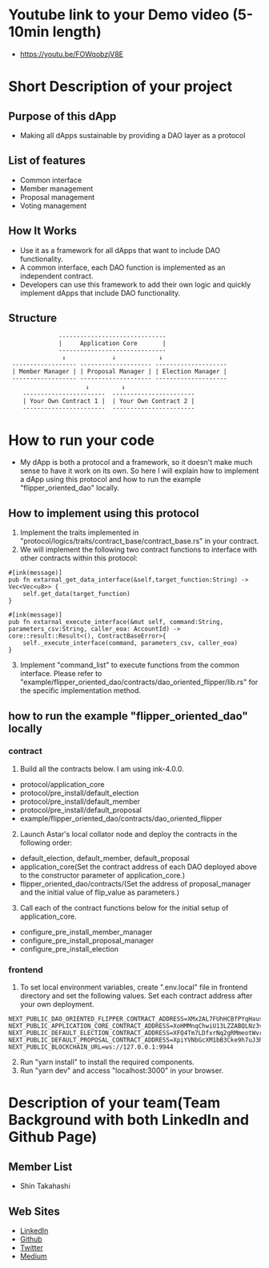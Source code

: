 # Youtube link to your Demo video (5-10min length)
- https://youtu.be/FOWqobzjV8E
# Short Description of your project
## Purpose of this dApp
- Making all dApps sustainable by providing a DAO layer as a protocol
## List of features
- Common interface
- Member management
- Proposal management
- Voting management
## How It Works
- Use it as a framework for all dApps that want to include DAO functionality.
- A common interface, each DAO function is implemented as an independent contract.
- Developers can use this framework to add their own logic and quickly implement dApps that include DAO functionality.
## Structure
```
              ------------------------------
              |     Application Core       |
              ------------------------------
               ↓             ↓            ↓
 ------------------ -------------------- -------------------- 
 | Member Manager | | Proposal Manager | | Election Manager |
 ------------------ -------------------- --------------------
　　　　　　　　　　　　　↓         ↓    
    -----------------------  -----------------------
    | Your Own Contract 1 |  | Your Own Contract 2 |
    -----------------------  -----------------------

```
# How to run your code
- My dApp is both a protocol and a framework, so it doesn't make much sense to have it work on its own. So here I will explain how to implement a dApp using this protocol and how to run the example "flipper_oriented_dao" locally.
## How to implement using this protocol
1. Implement the traits implemented in "protocol/logics/traits/contract_base/contract_base.rs" in your contract.
2. We will implement the following two contract functions to interface with other contracts within this protocol:
```
#[ink(message)]
pub fn extarnal_get_data_interface(&self,target_function:String) -> Vec<Vec<u8>> {
    self.get_data(target_function)
}

#[ink(message)]
pub fn extarnal_execute_interface(&mut self, command:String, parameters_csv:String, caller_eoa: AccountId) -> core::result::Result<(), ContractBaseError>{
    self._execute_interface(command, parameters_csv, caller_eoa)
}
```
3. Implement "command_list" to execute functions from the common interface. Please refer to "example/flipper_oriented_dao/contracts/dao_oriented_flipper/lib.rs" for the specific implementation method.
## how to run the example "flipper_oriented_dao" locally
### contract
1. Build all the contracts below. I am using ink-4.0.0.
  - protocol/application_core
  - protocol/pre_install/default_election
  - protocol/pre_install/default_member
  - protocol/pre_install/default_proposal
  - example/flipper_oriented_dao/contracts/dao_oriented_flipper
2. Launch Astar's local collator node and deploy the contracts in the following order:
- default_election, default_member, default_proposal
- application_core(Set the contract address of each DAO deployed above to the constructor parameter of application_core.)
- flipper_oriented_dao/contracts/(Set the address of proposal_manager and the initial value of flip_value as parameters.)
3. Call each of the contract functions below for the initial setup of application_core.
- configure_pre_install_member_manager
- configure_pre_install_proposal_manager
- configure_pre_install_election
### frontend
1. To set local environment variables, create ".env.local" file in frontend directory and set the following values. Set each contract address after your own deployment.
```
NEXT_PUBLIC_DAO_ORIENTED_FLIPPER_CONTRACT_ADDRESS=XMx2AL7FUhHCBfPYqHausZAU4ARXr7bAsUWNH3cpDbPJEE1
NEXT_PUBLIC_APPLICATION_CORE_CONTRACT_ADDRESS=XoHMMnqChwiU13LZZABQLNz3vTbcnY347K55HVRn2VvScKE
NEXT_PUBLIC_DEFAULT_ELECTION_CONTRACT_ADDRESS=XFQ4Tm7LDfxrNq2gRMmeotWvrEtMahsTQ6HxnYZCLSTQUre
NEXT_PUBLIC_DEFAULT_PROPOSAL_CONTRACT_ADDRESS=XpiYVNbGcXM1bB3Cke9h7uJ3RSZfisqqq4XbtdErcZJZFc6
NEXT_PUBLIC_BLOCKCHAIN_URL=ws://127.0.0.1:9944
```
2. Run "yarn install" to install the required components.
3. Run "yarn dev" and access "localhost:3000" in your browser.
# Description of your team(Team Background with both LinkedIn and Github Page)
## Member List
- Shin Takahashi
## Web Sites
- [LinkedIn](https://jp.linkedin.com/in/%E7%9C%9F-%E9%AB%98%E6%A9%8B-255404170)
- [Github](https://github.com/realtakahashi)
- [Twitter](https://twitter.com/realtakahashi1)
- [Medium](https://realtakahashi-work.medium.com/)
